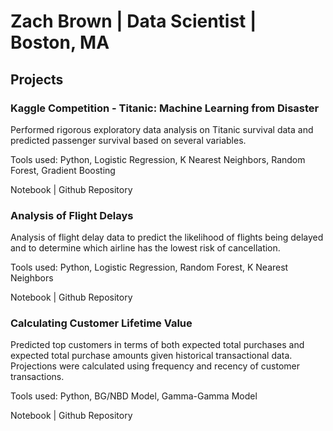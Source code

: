 # Zach Brown \| Data Scientist \| Boston, MA  

## Projects  
### Kaggle Competition - Titanic: Machine Learning from Disaster  
Performed rigorous exploratory data analysis on Titanic survival data and predicted passenger survival based on several variables.  

Tools used: Python, Logistic Regression, K Nearest Neighbors, Random Forest, Gradient Boosting  

Notebook \| Github Repository  

### Analysis of Flight Delays  
Analysis of flight delay data to predict the likelihood of flights being delayed and to determine which airline has the lowest risk of cancellation.  

Tools used: Python, Logistic Regression, Random Forest, K Nearest Neighbors  

Notebook \| Github Repository  

### Calculating Customer Lifetime Value  
Predicted top customers in terms of both expected total purchases and expected total purchase amounts given historical transactional data. Projections were calculated using frequency and recency of customer transactions.  

Tools used: Python, BG/NBD Model, Gamma-Gamma Model  

Notebook \| Github Repository  
